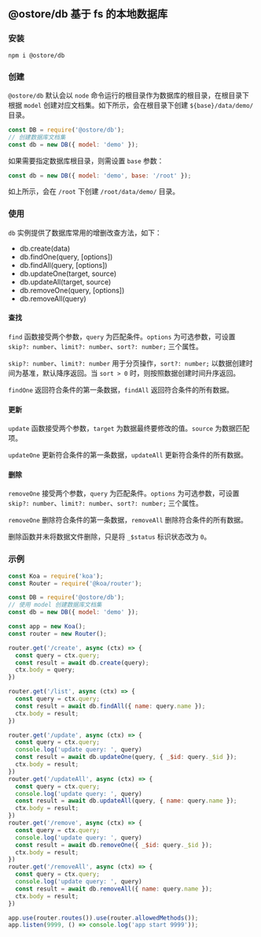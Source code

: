 ## @ostore/db 基于 fs 的本地数据库

### 安装
```
npm i @ostore/db
```

### 创建
`@ostore/db` 默认会以 `node` 命令运行的根目录作为数据库的根目录，在根目录下根据 `model` 创建对应文档集。如下所示，会在根目录下创建 `${base}/data/demo/` 目录。

```js
const DB = require('@ostore/db');
// 创建数据库文档集
const db = new DB({ model: 'demo' });
```

如果需要指定数据库根目录，则需设置 `base` 参数：

```js
const db = new DB({ model: 'demo', base: '/root' });
```
如上所示，会在 `/root` 下创建 `/root/data/demo/` 目录。

### 使用
`db` 实例提供了数据库常用的增删改查方法，如下：
  
  - db.create(data)
  - db.findOne(query, [options])
  - db.findAll(query, [options])
  - db.updateOne(target, source)
  - db.updateAll(target, source)
  - db.removeOne(query, [options])
  - db.removeAll(query)

#### 查找
`find` 函数接受两个参数，`query` 为匹配条件。`options` 为可选参数，可设置`skip?: number`、`limit?: number`、`sort?: number;` 三个属性。

`skip?: number`、`limit?: number` 用于分页操作，`sort?: number;` 以数据创建时间为基准，默认降序返回。当 `sort > 0` 时，则按照数据创建时间升序返回。

`findOne` 返回符合条件的第一条数据，`findAll` 返回符合条件的所有数据。

#### 更新
`update` 函数接受两个参数，`target` 为数据最终要修改的值。`source` 为数据匹配项。

`updateOne` 更新符合条件的第一条数据，`updateAll` 更新符合条件的所有数据。

#### 删除
`removeOne` 接受两个参数，`query` 为匹配条件。`options` 为可选参数，可设置`skip?: number`、`limit?: number`、`sort?: number;` 三个属性。

`removeOne` 删除符合条件的第一条数据，`removeAll` 删除符合条件的所有数据。

删除函数并未将数据文件删除，只是将 `_$status` 标识状态改为 `0`。

### 示例
```js
const Koa = require('koa');
const Router = require('@koa/router');

const DB = require('@ostore/db');
// 使用 model 创建数据库文档集
const db = new DB({ model: 'demo' });

const app = new Koa();
const router = new Router();

router.get('/create', async (ctx) => {
  const query = ctx.query;
  const result = await db.create(query);
  ctx.body = query;
})

router.get('/list', async (ctx) => {
  const query = ctx.query;
  const result = await db.findAll({ name: query.name });
  ctx.body = result;
})

router.get('/update', async (ctx) => {
  const query = ctx.query;
  console.log('update query: ', query)
  const result = await db.updateOne(query, { _$id: query._$id });
  ctx.body = result;
})
router.get('/updateAll', async (ctx) => {
  const query = ctx.query;
  console.log('update query: ', query)
  const result = await db.updateAll(query, { name: query.name });
  ctx.body = result;
})
router.get('/remove', async (ctx) => {
  const query = ctx.query;
  console.log('update query: ', query)
  const result = await db.removeOne({ _$id: query._$id });
  ctx.body = result;
})
router.get('/removeAll', async (ctx) => {
  const query = ctx.query;
  console.log('update query: ', query)
  const result = await db.removeAll({ name: query.name });
  ctx.body = result;
})

app.use(router.routes()).use(router.allowedMethods());
app.listen(9999, () => console.log('app start 9999'));
```